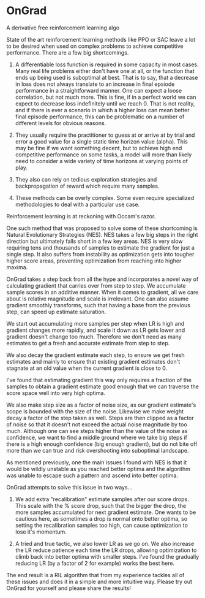 # OnGrad
A derivative free reinforcement learning algo

State of the art reinforcement learning methods like PPO or SAC leave a lot to be desired when used on complex problems to achieve competitive performance. There are a few big shortcomings.

1) A differentiable loss function is required in some capacity in most cases. Many real life problems either don't have one at all, or the function that ends up being used is suboptimal at best. That is to say, that a decrease in loss does not always translate to an increase in final epsiode performance in a straightforward manner. One can expect a loose correlation, but not much more. This is fine, if in a perfect world we can expect to decrease loss indefinitely until we reach 0. That is not reality, and if there is ever a scenario in which a higher loss can mean better final episode performance, this can be problematic on a number of different levels for obvious reasons.

2) They usually require the practitioner to guess at or arrive at by trial and error a good value for a single static time horizon value (alpha). This may be fine if we want something decent, but to achieve high end competitive performance on some tasks, a model will more than likely need to consider a wide variety of time horizons at varying points of play.

3) They also can rely on tedious exploration strategies and backpropagation of reward which require many samples.

4) These methods can be overly complex. Some even require specialized methodologies to deal with a particular use case.

Reinforcement learning is at reckoning with Occam's razor.

One such method that was proposed to solve some of these shortcoming is Natural Evolutionary Strategies (NES). NES takes a few big steps in the right direction but ultimately falls short in a few key areas. NES is very slow requiring tens and thousands of samples to estimate the gradient for just a single step. It also suffers from instability as optimization gets into tougher higher score areas, preventing optimization from reaching into higher maxima.

OnGrad takes a step back from all the hype and incorporates a novel way of calculating gradient that carries over from step to step. We accumulate sample scores in an additive manner. When it comes to gradient, all we care about is relative magnitude and scale is irrelevant. One can also assume gradient smoothly transforms, such that having a base from the previous step, can speed up estimate saturation.

We start out accumulating more samples per step when LR is high and gradient changes more rapidly, and scale it down as LR gets lower and gradient doesn't change too much. Therefore we don't need as many estimates to get a fresh and accurate estimate from step to step.

We also decay the gradient estimate each step, to ensure we get fresh estimates and mainly to ensure that existing gradient estimates don't stagnate at an old value when the current gradient is close to 0.

I've found that estimating gradient this way only requires a fraction of the samples to obtain a gradient estimate good enough that we can traverse the score space well into very high optima.

We also make step size as a factor of noise size, as our gradient estimate's scope is bounded with the size of the noise. Likewise we make weight decay a factor of the step taken as well. Steps are then clipped as a factor of noise so that it doesn't not exceed the actual noise magnitude by too much. Although one can see steps higher than the value of the noise as confidence, we want to find a middle ground where we take big steps if there is a high enough confidence (big enough gradient), but do not bite off more than we can true and risk overshooting into suboptimal landscape.

As mentioned previously, one the main issues I found with NES is that it would be wildly unstable as you reached better optima and the algorithm was unable to escape such a pattern and ascend into better optima.

OnGrad attempts to solve this issue in two ways...

1) We add extra "recalibration" estimate samples after our score drops. This scale with the % score drop, such that the bigger the drop, the more samples accumulated for next gradient estimate. One wants to be cautious here, as sometimes a drop is normal onto better optima, so setting the recalibration samples too high, can cause optimization to lose it's momentum.

2) A tried and true tactic, we also lower LR as we go on. We also increase the LR reduce patience each time the LR drops, allowing optimization to climb back into better optima with smaller steps. I've found the gradually reducing LR (by a factor of 2 for example) works the best here.

The end result is a RIL algorithm that from my experience tackles all of these issues and does it in a simple and more intuitive way. Please try out OnGrad for yourself and please share the results!
